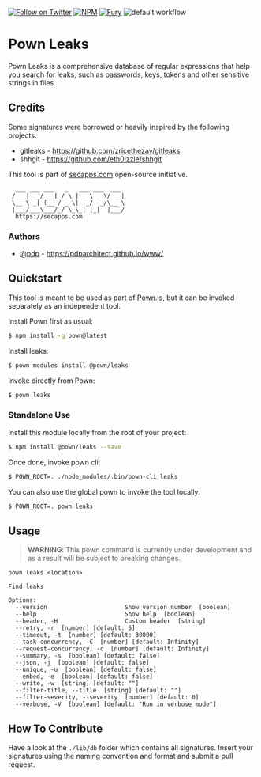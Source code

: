 [![Follow on Twitter](https://img.shields.io/twitter/follow/pownjs.svg?logo=twitter)](https://twitter.com/pownjs)
[![NPM](https://img.shields.io/npm/v/@pown/leaks.svg)](https://www.npmjs.com/package/@pown/leaks)
[![Fury](https://img.shields.io/badge/version-2x%20Fury-red.svg)](https://github.com/pownjs/lobby)
![default workflow](https://github.com/pownjs/leaks/actions/workflows/default.yaml/badge.svg)

# Pown Leaks

Pown Leaks is a comprehensive database of regular expressions that help you search for leaks, such as passwords, keys, tokens and other sensitive strings in files.

## Credits

Some signatures were borrowed or heavily inspired by the following projects:

* gitleaks - https://github.com/zricethezav/gitleaks
* shhgit - https://github.com/eth0izzle/shhgit

This tool is part of [secapps.com](https://secapps.com) open-source initiative.

```
  ___ ___ ___   _   ___ ___  ___
 / __| __/ __| /_\ | _ \ _ \/ __|
 \__ \ _| (__ / _ \|  _/  _/\__ \
 |___/___\___/_/ \_\_| |_|  |___/
  https://secapps.com
```

### Authors

* [@pdp](https://twitter.com/pdp) - https://pdparchitect.github.io/www/

## Quickstart

This tool is meant to be used as part of [Pown.js](https://github.com/pownjs/pown), but it can be invoked separately as an independent tool.

Install Pown first as usual:

```sh
$ npm install -g pown@latest
```

Install leaks:

```sh
$ pown modules install @pown/leaks
```

Invoke directly from Pown:

```sh
$ pown leaks
```

### Standalone Use

Install this module locally from the root of your project:

```sh
$ npm install @pown/leaks --save
```

Once done, invoke pown cli:

```sh
$ POWN_ROOT=. ./node_modules/.bin/pown-cli leaks
```

You can also use the global pown to invoke the tool locally:

```sh
$ POWN_ROOT=. pown leaks
```

## Usage

> **WARNING**: This pown command is currently under development and as a result will be subject to breaking changes.

```
pown leaks <location>

Find leaks

Options:
  --version                      Show version number  [boolean]
  --help                         Show help  [boolean]
  --header, -H                   Custom header  [string]
  --retry, -r  [number] [default: 5]
  --timeout, -t  [number] [default: 30000]
  --task-concurrency, -C  [number] [default: Infinity]
  --request-concurrency, -c  [number] [default: Infinity]
  --summary, -s  [boolean] [default: false]
  --json, -j  [boolean] [default: false]
  --unique, -u  [boolean] [default: false]
  --embed, -e  [boolean] [default: false]
  --write, -w  [string] [default: ""]
  --filter-title, --title  [string] [default: ""]
  --filter-severity, --severity  [number] [default: 0]
  --verbose, -V  [boolean] [default: "Run in verbose mode"]
```

## How To Contribute

Have a look at the `./lib/db` folder which contains all signatures. Insert your signatures using the naming convention and format and submit a pull request.

